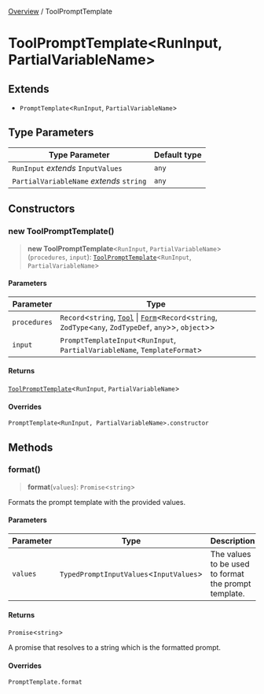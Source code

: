 [Overview](../index.md) / ToolPromptTemplate

# ToolPromptTemplate\<RunInput, PartialVariableName\>

## Extends

- `PromptTemplate`\<`RunInput`, `PartialVariableName`\>

## Type Parameters

| Type Parameter | Default type |
| ------ | ------ |
| `RunInput` *extends* `InputValues` | `any` |
| `PartialVariableName` *extends* `string` | `any` |

## Constructors

### new ToolPromptTemplate()

> **new ToolPromptTemplate**\<`RunInput`, `PartialVariableName`\>(`procedures`, `input`): [`ToolPromptTemplate`](ToolPromptTemplate.md)\<`RunInput`, `PartialVariableName`\>

#### Parameters

| Parameter | Type |
| ------ | ------ |
| `procedures` | `Record`\<`string`, [`Tool`](Tool.md) \| [`Form`](Form.md)\<`Record`\<`string`, `ZodType`\<`any`, `ZodTypeDef`, `any`\>\>, `object`\>\> |
| `input` | `PromptTemplateInput`\<`RunInput`, `PartialVariableName`, `TemplateFormat`\> |

#### Returns

[`ToolPromptTemplate`](ToolPromptTemplate.md)\<`RunInput`, `PartialVariableName`\>

#### Overrides

`PromptTemplate<RunInput, PartialVariableName>.constructor`

## Methods

### format()

> **format**(`values`): `Promise`\<`string`\>

Formats the prompt template with the provided values.

#### Parameters

| Parameter | Type | Description |
| ------ | ------ | ------ |
| `values` | `TypedPromptInputValues`\<`InputValues`\> | The values to be used to format the prompt template. |

#### Returns

`Promise`\<`string`\>

A promise that resolves to a string which is the formatted prompt.

#### Overrides

`PromptTemplate.format`
